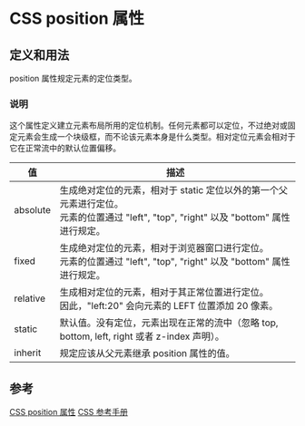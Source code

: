 # CSS position 属性

## 定义和用法

position 属性规定元素的定位类型。

### 说明
这个属性定义建立元素布局所用的定位机制。任何元素都可以定位，不过绝对或固定元素会生成一个块级框，而不论该元素本身是什么类型。相对定位元素会相对于它在正常流中的默认位置偏移。

|  值   | 描述  |
|  ----  | ----  |
| absolute  | 生成绝对定位的元素，相对于 static 定位以外的第一个父元素进行定位。</br> 元素的位置通过 "left", "top", "right" 以及 "bottom" 属性进行规定。  |
| fixed  | 生成绝对定位的元素，相对于浏览器窗口进行定位。</br>元素的位置通过 "left", "top", "right" 以及 "bottom" 属性进行规定。  |
| relative  | 生成相对定位的元素，相对于其正常位置进行定位。</br>因此，"left:20" 会向元素的 LEFT 位置添加 20 像素。  |
| static  | 默认值。没有定位，元素出现在正常的流中（忽略 top, bottom, left, right 或者 z-index 声明）。  |
| inherit  | 规定应该从父元素继承 position 属性的值。 |


## 参考
[CSS position 属性](https://www.w3school.com.cn/cssref/pr_class_position.asp)
[CSS 参考手册](https://www.w3school.com.cn/cssref/index.asp)

